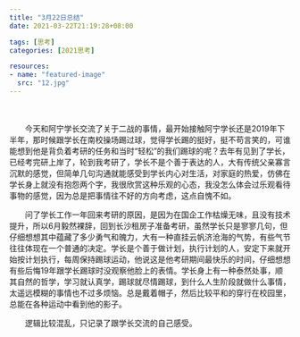 ```yaml
---
title: "3月22日总结"
date: 2021-03-22T21:19:28+08:00

tags: [思考]
categories: [2021思考]

resources:
- name: "featured-image"
  src: "12.jpg"
---
```


<!--more-->	　　

　　今天和阿宁学长交流了关于二战的事情，最开始接触阿宁学长还是2019年下半年，那时候跟学长在南校操场踢过球，觉得学长踢的挺好，挺不苟言笑的，可谁能想到他是背负着考研的任务和当时“轻松”的我们踢球的呢？去年有见到了学长，已经考完研上岸了，轮到我考研了，学长不是个善于表达的人，大有传统父亲寡言沉默的感觉，但简单几句沟通就能感受到学长内心对生活，对家庭的热爱，仿佛在学长身上就没有抱怨两个字，我很欣赏这种乐观的心态，我没怎么体会过乐观看待事物的感觉，因为总是把事情往不好的方向考虑，这点自愧不如。

　　问了学长工作一年回来考研的原因，是因为在国企工作枯燥无味，且没有技术提升，所以6月毅然裸辞，回到长沙租房子准备考研，虽然学长只是寥寥几句，但仔细想想其中蕴藏了多少勇气和魄力，大有一种直挂云帆济沧海的气势，有些气节往往体现在一个普通的决定。学长是个善于做计划，执行计划的人，安定下来就开始按计划执行，每周保持踢球运动，他说这是他考研期间最快乐的时间，仔细想想有些后悔19年跟学长踢球时没观察他脸上的表情。学长身上有一种泰然处事，顺其自然的哲学，学习就认真学，踢球就尽情踢球，到什么人生阶段就做什么事情，太遥远模糊的事情也不过多烦恼。总是戴着帽子，然后比较平和的穿行在校园里，总能在各种运动中看到他的影子。

 

　　逻辑比较混乱，只记录了跟学长交流的自己感受。